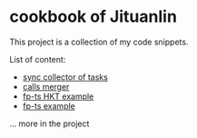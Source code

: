 # cookbook of Jituanlin

This project is a collection of my code snippets.

List of content:

- [sync collector of tasks](https://github.com/jituanlin/cookbook/tree/master/js-stack/design-pattern/sync-collector-of-tasks)
- [calls merger](https://github.com/jituanlin/cookbook/tree/master/js-stack/design-pattern/call-merger)
- [fp-ts HKT example](https://github.com/jituanlin/cookbook/blob/master/js-stack/js/sequence-record-of-promises/fp-ts-veriosn-implementation.ts)
- [fp-ts example](https://github.com/jituanlin/cookbook/tree/master/js-stack/fp-ts)

... more in the project
